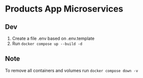 # Products App Microservices

## Dev
1. Create a file .env based on .env.template
2. Run ```docker compose up --build -d```

## Note
To remove all containers and volumes run ```docker compose down -v```